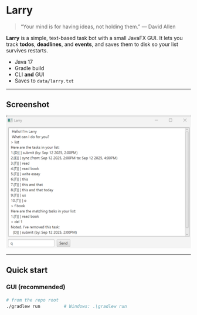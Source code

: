 # Larry

> “Your mind is for having ideas, not holding them.” — David Allen

**Larry** is a simple, text-based task bot with a small JavaFX GUI. It lets you track **todos**, **deadlines**, and **events**, and saves them to disk so your list survives restarts.

- Java 17
- Gradle build
- CLI **and** GUI
- Saves to `data/larry.txt`

---

## Screenshot

![Larry GUI](docs/Ui.png)

---

## Quick start

### GUI (recommended)
```bash
# from the repo root
./gradlew run         # Windows: .\gradlew run
